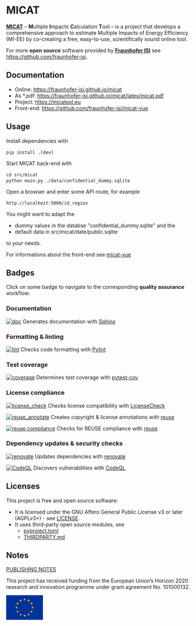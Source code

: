 <!--
© 2024 Fraunhofer-Gesellschaft e.V., München

SPDX-License-Identifier: AGPL-3.0-or-later
-->

# MICAT

[**MICAT**](https://micatool.eu) – **M**ultiple **I**mpacts **C**alculation **T**ool – is a project that develops a comprehensive approach to estimate Multiple Impacts of Energy Efficiency (MI-EE) by co-creating a free, easy-to-use, scientifically sound online tool.

For more **open source** software provided by [**Fraunhofer ISI**](https://www.isi.fraunhofer.de/) see https://github.com/fraunhofer-isi.

## Documentation

* Online: https://fraunhofer-isi.github.io/micat
* As *.pdf: https://fraunhofer-isi.github.io/micat/latex/micat.pdf
* Project: https://micatool.eu
* Front-end: https://github.com/fraunhofer-isi/micat-vue

## Usage

Install dependencies with

```
pip install .[dev]
```

Start MICAT back-end with

```
cd src/micat
python main.py ./data/confidential_dummy.sqlite
```

Open a browser and enter some API route, for example

```
http://localhost:5000/id_region
```

You might want to adapt the

* dummy values in the databse "confidential_dummy.sqlite" and the
* default data in src/micat/date/public.sqlite

to your needs.

For informations about the front-end see [micat-vue](https://github.com/fraunhofer-isi/micat-vue)

## Badges

Click on some badge to navigate to the corresponding **quality assurance** workflow:

### Documentation

[![doc](https://github.com/fraunhofer-isi/micat/actions/workflows/doc.yml/badge.svg)](https://github.com/fraunhofer-isi/micat/actions/workflows/doc.yml) Generates documentation with [Sphinx](https://www.sphinx-doc.org/)

### Formatting & linting

[![lint](https://img.shields.io/endpoint?url=https://gist.githubusercontent.com/fhg-isi/4bb6f7ce335564341b0181db14bdc98f/raw/micat_lint.json)](https://github.com/fraunhofer-isi/micat/actions/workflows/lint.yml) Checks code formatting with [Pylint](https://pylint.readthedocs.io/)

### Test coverage

[![coverage](https://img.shields.io/endpoint?url=https://gist.githubusercontent.com/fhg-isi/4bb6f7ce335564341b0181db14bdc98f/raw/micat_coverage.json)](https://github.com/fraunhofer-isi/micat/actions/workflows/coverage.yml) Determines test coverage with [pytest-cov](https://github.com/pytest-dev/pytest-cov)

### License compliance

[![license_check](https://github.com/fraunhofer-isi/micat/actions/workflows/license_check.yml/badge.svg)](https://github.com/fraunhofer-isi/micat/actions/workflows/license_check.yml) Checks license compatibility with [LicenseCheck](https://github.com/FHPythonUtils/LicenseCheck)

[![reuse_annotate](https://github.com/fraunhofer-isi/micat/actions/workflows/reuse_annotate.yml/badge.svg)](https://github.com/fraunhofer-isi/micat/actions/workflows/reuse_annotate.yml) Creates copyright & license annotations with [reuse](https://git.fsfe.org/reuse/tool)

[![reuse compliance](https://api.reuse.software/badge/github.com/fraunhofer-isi/micat)](https://api.reuse.software/info/github.com/fraunhofer-isi/micat) Checks for REUSE compliance with [reuse](https://git.fsfe.org/reuse/tool)

### Dependency updates & security checks

[![renovate](https://github.com/fraunhofer-isi/micat/actions/workflows/renovate.yml/badge.svg)](https://github.com/fraunhofer-isi/micat/actions/workflows/renovate.yml) Updates dependencies with [renovate](https://github.com/renovatebot/renovate)

[![CodeQL](https://github.com/fraunhofer-isi/micat/actions/workflows/github-code-scanning/codeql/badge.svg)](https://github.com/fraunhofer-isi/micat/actions/workflows/github-code-scanning/codeql) Discovers vulnerabilities with [CodeQL](https://codeql.github.com/)

## Licenses

This project is free and open source software:

* It is licensed under the GNU Affero General Public License v3 or later (AGPLv3+) - see [LICENSE](./LICENSES/AGPL-3.0-or-later.txt).
* It uses third-party open source modules, see 
  * [pyproject.toml](./pyproject.toml)
  * [THIRDPARTY.md](./THIRDPARTY.md)

## Notes

<p><a href="https://www.isi.fraunhofer.de/en/publishing-notes.html">PUBLISHING NOTES</a></p>

This project has received funding from the European Union’s Horizon 2020  research and innovation programme under grant agreement No. 101000132.

<img src="https://raw.githubusercontent.com/fraunhofer-isi/.github/refs/heads/main/eu_flag.jpg" alt="eu_flag" width="100px"/> 

